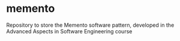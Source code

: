 # memento
Repository to store the Memento software pattern, developed in the Advanced Aspects in Software Engineering course
